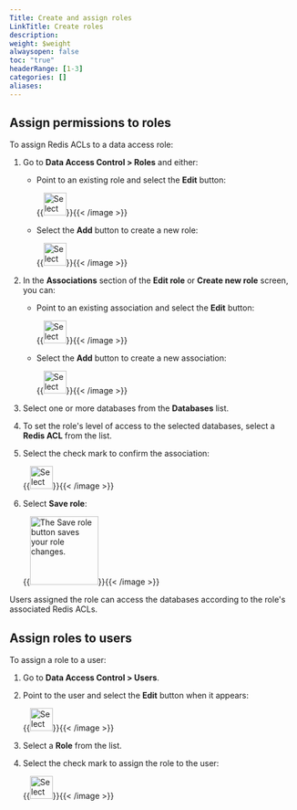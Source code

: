 ```yaml
---
Title: Create and assign roles
LinkTitle: Create roles
description: 
weight: $weight
alwaysopen: false
toc: "true"
headerRange: [1-3]
categories: []
aliases: 
---
```


## Assign permissions to roles

To assign Redis ACLs to a data access role:

1. Go to **Data Access Control > Roles** and either:

    - Point to an existing role and select the **Edit** button:

        {{<image filename="images/rc/icon-rbac-edit.png" width="40px" alt="Select the Edit button to edit an existing role." >}}{{< /image >}}

    - Select the **Add** button to create a new role:

        {{<image filename="images/rc/icon-rbac-add.png" width="40px" alt="Select the Add button to create a new role." >}}{{< /image >}}

1. In the **Associations** section of the **Edit role** or **Create new role** screen, you can:

    - Point to an existing association and select the **Edit** button:

        {{<image filename="images/rc/icon-rbac-edit.png" width="40px" alt="Select the Edit button to edit an existing role association." >}}{{< /image >}}

    - Select the **Add** button to create a new association:

        {{<image filename="images/rc/icon-rbac-add.png" width="40px" alt="Select the Add button to create a new role association." >}}{{< /image >}}

1. Select one or more databases from the **Databases** list.

1. To set the role's level of access to the selected databases, select a **Redis ACL** from the list.

1. Select the check mark to confirm the association:

    {{<image filename="images/rc/icon-check-mark.png" width="40px" alt="Select the Submit entry button to save the role association changes." >}}{{< /image >}}

1. Select **Save role**:

    {{<image filename="images/rc/button-data-access-control-save-role.png" width="120px" alt="The Save role button saves your role changes." >}}{{< /image >}}

Users assigned the role can access the databases according to the role's associated Redis ACLs.

## Assign roles to users

To assign a role to a user:

1. Go to **Data Access Control > Users**.

1. Point to the user and select the **Edit** button when it appears:

    {{<image filename="images/rc/icon-rbac-edit.png" width="40px" alt="Select the Edit button to edit an existing user's role." >}}{{< /image >}}

1. Select a **Role** from the list.

1. Select the check mark to assign the role to the user:

    {{<image filename="images/rc/icon-check-mark.png" width="40px" alt="Select the Submit entry button to apply the user's role changes." >}}{{< /image >}}